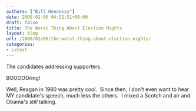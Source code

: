 ```yaml
---
authors: ["Bill Hennessy"]
date: 2008-02-06 04:52:51+00:00
draft: false
title: The Worst Thing About Election Nights
layout: blog
url: /2008/02/05/the-worst-thing-about-election-nights/
categories:
- Latest
---
```


The candidates addressing supporters.

BOOOOOring!

Well, Reagan in 1980 was pretty cool.  Since then, I don't even want to hear MY candidate's speech, much less the others.  I mixed a Scotch and air and Obama's _still_ talking.
